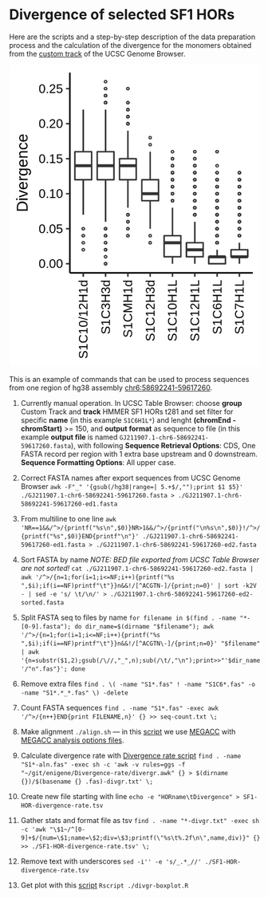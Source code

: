 # Divergence of selected SF1 HORs

Here are the scripts and a step-by-step description of the data preparation process and
the calculation of the divergence for the monomers obtained from the [custom track](../track)
of the UCSC Genome Browser.

![Divergence rate of selected SF1 HORs](SF1-HOR-divergence-rate-boxplot.png)

This is an example of commands that can be used to process sequences from one region
of hg38 assembly [chr6:58692241-59617260](https://genome.ucsc.edu/cgi-bin/hgTracks?db=hg38&position=chr6%3A58692241-59617260).

1. Currently manual operation. In UCSC Table Browser: choose __group__ Custom Track
and __track__ HMMER SF1 HORs t281 and set filter for specific __name__ (in this example `S1C6H1L*`) and
lenght __(chromEnd - chromStart)__ >= 150, and __output format__ as sequence to file
(in this example __output file__ is named `GJ211907.1-chr6-58692241-59617260.fasta`),
with following __Sequence Retrieval Options__: CDS, One FASTA record per region
with 1 extra base upstream and 0 downstream. __Sequence Formatting Options__: All upper case.

2. Correct FASTA names after export sequences from UCSC Genome Browser
`awk -F"_" '{gsub(/hg38|range=| 5.+$/,"");print $1 $5}' ./GJ211907.1-chr6-58692241-59617260.fasta > ./GJ211907.1-chr6-58692241-59617260-ed1.fasta`

3. From multiline to one line
`awk 'NR==1&&/^>/{printf("%s\n",$0)}NR>1&&/^>/{printf("\n%s\n",$0)}!/^>/{printf("%s",$0)}END{printf"\n"}' ./GJ211907.1-chr6-58692241-59617260-ed1.fasta > ./GJ211907.1-chr6-58692241-59617260-ed2.fasta`

4. Sort FASTA by name _NOTE: BED file exported from UCSC Table Browser are not sorted!_
`cat ./GJ211907.1-chr6-58692241-59617260-ed2.fasta | awk '/^>/{n=1;for(i=1;i<=NF;i++){printf("%s ",$i);if(i==NF)printf"\t"}}n&&!/[^ACGTN-]/{print;n=0}' | sort -k2V - | sed -e 's/ \t/\n/' > ./GJ211907.1-chr6-58692241-59617260-ed2-sorted.fasta`

5. Split FASTA seq to files by name
`for filename in $(find . -name "*-[0-9].fasta"); do dir_name=$(dirname "$filename"); awk '/^>/{n=1;for(i=1;i<=NF;i++){printf("%s ",$i);if(i==NF)printf"\t"}}n&&!/[^ACGTN\-]/{print;n=0}' "$filename" | awk '{n=substr($1,2);gsub(/\//,"_",n);sub(/\t/,"\n");print>>"'$dir_name'/"n".fas"}'; done`

6. Remove extra files
`find . \( -name "S1*.fas" ! -name "S1C6*.fas" -o -name "S1*.*_*.fas" \) -delete`

7. Count FASTA sequences
`find . -name "S1*.fas" -exec awk '/^>/{n++}END{print FILENAME,n}' {} >> seq-count.txt \;`

8. Make alignment
`./align.sh` — in this [script](align.sh) we use [MEGACC](https://www.megasoftware.net/) with [MEGACC analysis options files](MEGACC-analysis-options-files/).

9. Calculate divergence rate with [Divergence rate script](https://github.com/enigene/Divergence-rate)
`find . -name "S1*-aln.fas" -exec sh -c 'awk -v rules=ggs -f "~/git/enigene/Divergence-rate/divergr.awk" {} > $(dirname {})/$(basename {} .fas)-divgr.txt' \;`

10. Create new file starting with line
`echo -e "HORname\tDivergence" > SF1-HOR-divergence-rate.tsv`

11. Gather stats and format file as tsv
`find . -name "*-divgr.txt" -exec sh -c 'awk "\$1~/^[0-9]+$/{num=\$1;name=\$2;div=\$3;printf(\"%s\t%.2f\n\",name,div)}" {} >> ./SF1-HOR-divergence-rate.tsv' \;`

12. Remove text with underscores
`sed -i'' -e 's/_.*_//' ./SF1-HOR-divergence-rate.tsv`

13. Get plot with this [script](divgr-boxplot.R)
`Rscript ./divgr-boxplot.R`
